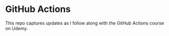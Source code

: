 # GitHub Actions

This repo captures updates as I follow along with the GitHub Actions course on Udemy.
